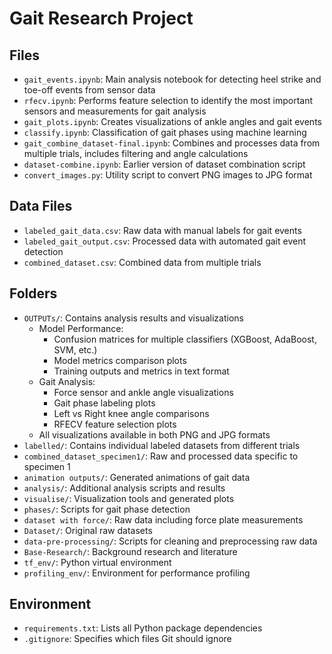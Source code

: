 # Gait Research Project

## Files
- `gait_events.ipynb`: Main analysis notebook for detecting heel strike and toe-off events from sensor data
- `rfecv.ipynb`: Performs feature selection to identify the most important sensors and measurements for gait analysis
- `gait_plots.ipynb`: Creates visualizations of ankle angles and gait events
- `classify.ipynb`: Classification of gait phases using machine learning
- `gait_combine_dataset-final.ipynb`: Combines and processes data from multiple trials, includes filtering and angle calculations
- `dataset-combine.ipynb`: Earlier version of dataset combination script
- `convert_images.py`: Utility script to convert PNG images to JPG format

## Data Files
- `labeled_gait_data.csv`: Raw data with manual labels for gait events
- `labeled_gait_output.csv`: Processed data with automated gait event detection
- `combined_dataset.csv`: Combined data from multiple trials

## Folders
- `OUTPUTs/`: Contains analysis results and visualizations
  - Model Performance:
    - Confusion matrices for multiple classifiers (XGBoost, AdaBoost, SVM, etc.)
    - Model metrics comparison plots
    - Training outputs and metrics in text format
  - Gait Analysis:
    - Force sensor and ankle angle visualizations
    - Gait phase labeling plots
    - Left vs Right knee angle comparisons
    - RFECV feature selection plots
  - All visualizations available in both PNG and JPG formats
- `labelled/`: Contains individual labeled datasets from different trials
- `combined_dataset_specimen1/`: Raw and processed data specific to specimen 1
- `animation outputs/`: Generated animations of gait data
- `analysis/`: Additional analysis scripts and results
- `visualise/`: Visualization tools and generated plots
- `phases/`: Scripts for gait phase detection
- `dataset with force/`: Raw data including force plate measurements
- `Dataset/`: Original raw datasets
- `data-pre-processing/`: Scripts for cleaning and preprocessing raw data
- `Base-Research/`: Background research and literature
- `tf_env/`: Python virtual environment
- `profiling_env/`: Environment for performance profiling

## Environment
- `requirements.txt`: Lists all Python package dependencies
- `.gitignore`: Specifies which files Git should ignore
